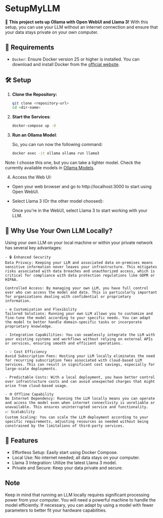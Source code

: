 # SetupMyLLM

🚀 **This project sets up Ollama with Open WebUI and Llama 3!** With this setup, you can use your LLM without an internet connection and ensure that your data stays private on your own computer.

## 🐳 Requirements

- `Docker`: Ensure Docker version 25 or higher is installed. You can download and install Docker from the [official website](https://docs.docker.com/engine/install/).

## 🛠️ Setup

1. **Clone the Repository:**

   ```bash
   git clone <repository-url>
   cd <dir-name>
   ```

2. **Start the Services**:

   ```bash
   docker-compose up -d
   ```

3. **Run an Ollama Model**:

   So, you can run now the following command:

   ```bash
   docker exec -it ollama ollama run llama3
   ```

Note: I choose this one, but you can take a lighter model. Check the currently available models in [Ollama Models](https://ollama.com/library).

4. Access the Web UI:

- Open your web browser and go to http://localhost:3000 to start using Open WebUI.

- Select Llama 3 (Or the other model choosed):

  Once you're in the WebUI, select Llama 3 to start working with your LLM.

## 🌟 Why Use Your Own LLM Locally?

Using your own LLM on your local machine or within your private network has several key advantages:

    - 🔒 Enhanced Security
    Data Privacy: Keeping your LLM and associated data on-premises means sensitive information never leaves your infrastructure. This mitigates risks associated with data breaches and unauthorized access, which is critical for compliance with data protection regulations like GDPR or HIPAA.

    Controlled Access: By managing your own LLM, you have full control over who can access the model and data. This is particularly important for organizations dealing with confidential or proprietary information.

    - ⚙️ Customization and Flexibility
    Tailored Solutions: Running your own LLM allows you to customize and fine-tune the model according to your specific needs. You can adapt the model to better handle domain-specific tasks or incorporate proprietary knowledge.

    - Integration Capabilities: You can seamlessly integrate the LLM with your existing systems and workflows without relying on external APIs or services, ensuring smooth and efficient operations.

    - 💡 Cost Efficiency
    Avoid Subscription Fees: Hosting your LLM locally eliminates the need for recurring subscription fees associated with cloud-based LLM services. This can result in significant cost savings, especially for large-scale deployments.

    - Predictable Costs: With a local deployment, you have better control over infrastructure costs and can avoid unexpected charges that might arise from cloud-based usage.

    - 🌐 Offline Capability
    No Internet Dependency: Running the LLM locally means you can operate and access the model even when internet connectivity is unreliable or unavailable. This ensures uninterrupted service and functionality.
    📈 Scalability
    Custom Scaling: You can scale the LLM deployment according to your specific requirements, adjusting resources as needed without being constrained by the limitations of third-party services.

## 🚀 Features

- Effortless Setup: Easily start using Docker Compose.
- Local Use: No internet needed; all data stays on your computer.
- Llama 3 Integration: Utilize the latest Llama 3 model.
- Private and Secure: Keep your data private and secure.

## Note

Keep in mind that running an LLM locally requires significant processing power from your computer. You will need a powerful machine to handle the model efficiently. If necessary, you can adapt by using a model with fewer parameters to better fit your hardware capabilities.
